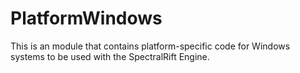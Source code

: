 # PlatformWindows

This is an module that contains platform-specific code for Windows systems to be used with the SpectralRift Engine.